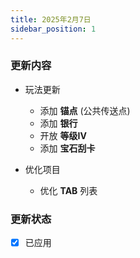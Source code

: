 ```yaml
---
title: 2025年2月7日
sidebar_position: 1
---
```


### 更新内容

<!-- - 附魔修改
    - 现 **诅咒类** 附魔可被砂轮去除 -->

- 玩法更新
    - 添加 **锚点** (公共传送点)
    - 添加 **银行**
    - 开放 **等级IV**
    - 添加 **宝石刮卡**

- 优化项目
    - 优化 **TAB** 列表

### 更新状态

- [x] 已应用